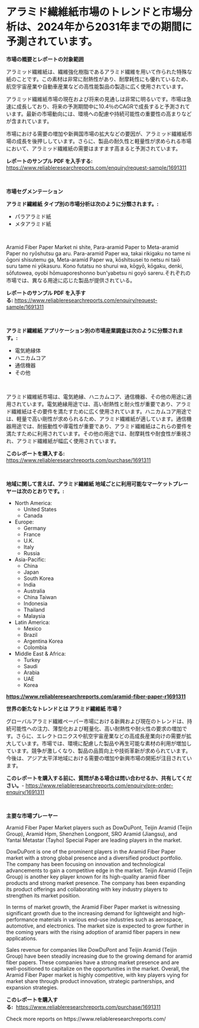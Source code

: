 <p><h1>アラミド繊維紙市場のトレンドと市場分析は、2024年から2031年までの期間に予測されています。</h1></p><p><strong>市場の概要とレポートの対象範囲</strong></p>
<p><p>アラミッド繊維紙は、繊維強化樹脂であるアラミド繊維を用いて作られた特殊な紙のことです。この素材は非常に耐熱性があり、耐摩耗性にも優れているため、航空宇宙産業や自動車産業などの高性能製品の製造に広く使用されています。</p><p>アラミッド繊維紙市場の現在および将来の見通しは非常に明るいです。市場は急速に成長しており、将来の予測期間中に10.4％のCAGRで成長すると予測されています。最新の市場動向には、環境への配慮や持続可能性の重要性の高まりなどが含まれています。</p><p>市場における需要の増加や新興国市場の拡大などの要因が、アラミッド繊維紙市場の成長を後押ししています。さらに、製品の耐久性と軽量性が求められる市場において、アラミッド繊維紙の需要はますます高まると予測されています。</p></p>
<p><strong>レポートのサンプル PDF を入手する:</strong> <a href="https://www.reliableresearchreports.com/enquiry/request-sample/1691311">https://www.reliableresearchreports.com/enquiry/request-sample/1691311</a></p>
<p>&nbsp;</p>
<p><strong>市場セグメンテーション</strong></p>
<p><strong>アラミド繊維紙 タイプ別の市場分析は次のように分類されます。:</strong></p>
<p><ul><li>パラアラミド紙</li><li>メタアラミド紙</li></ul></p>
<p>&nbsp;</p>
<p><p>Aramid Fiber Paper Market ni shite, Para-aramid Paper to Meta-aramid Paper no ryōshutsu ga aru. Para-aramid Paper wa, takai rikigaku no tame ni ōgoni shisutemu ga, Meta-aramid Paper wa, kōshitsusei to netsu ni taiō suru tame ni yōkasuru. Kono futatsu no shurui wa, kōgyō, kōgaku, denki, sōfutowea, oyobi hōmuaporeshonno bun'yabetsu ni goyō sareru.それぞれの市場では、異なる用途に応じた製品が提供されている。</p></p>
<p><strong>レポートのサンプル PDF を入手する:</strong>&nbsp;<a href="https://www.reliableresearchreports.com/enquiry/request-sample/1691311">https://www.reliableresearchreports.com/enquiry/request-sample/1691311</a></p>
<p>&nbsp;</p>
<p><strong> アラミド繊維紙 アプリケーション別の市場産業調査は次のように分類されます。:</strong></p>
<p><ul><li>電気絶縁体</li><li>ハニカムコア</li><li>通信機器</li><li>その他</li></ul></p>
<p>&nbsp;</p>
<p><p>アラミド繊維紙市場は、電気絶縁、ハニカムコア、通信機器、その他の用途に適用されています。電気絶縁用途では、高い耐熱性と耐火性が重要であり、アラミド繊維紙はその要件を満たすために広く使用されています。ハニカムコア用途では、軽量で高い剛性が求められるため、アラミド繊維紙が適しています。通信機器用途では、耐振動性や導電性が重要であり、アラミド繊維紙はこれらの要件を満たすために利用されています。その他の用途では、耐摩耗性や耐食性が重視され、アラミド繊維紙が幅広く使用されています。</p></p>
<p><strong>このレポートを購入する:</strong>&nbsp; <a href="https://www.reliableresearchreports.com/purchase/1691311">https://www.reliableresearchreports.com/purchase/1691311</a></p>
<p>&nbsp;</p>
<p><strong>地域に関して言えば、アラミド繊維紙 地域ごとに利用可能なマーケットプレーヤーは次のとおりです。:</strong></p>
<p><ul>
    <li>
        North America:
        <ul>
            <li>United States</li>
            <li>Canada</li>
        </ul>
    </li>
    <li>
        Europe:
        <ul>
            <li>Germany</li>
            <li>France</li>
            <li>U.K.</li>
            <li>Italy</li>
            <li>Russia</li>
        </ul>
    </li>
    <li>
        Asia-Pacific:
        <ul>
            <li>China</li>
            <li>Japan</li>
            <li>South Korea</li>
            <li>India</li>
            <li>Australia</li>
            <li>China Taiwan</li>
            <li>Indonesia</li>
            <li>Thailand</li>
            <li>Malaysia</li>
        </ul>
    </li>
    <li>
        Latin America:
        <ul>
            <li>Mexico</li>
            <li>Brazil</li>
            <li>Argentina Korea</li>
            <li>Colombia</li>
        </ul>
    </li>
    <li>
        Middle East & Africa:
        <ul>
            <li>Turkey</li>
            <li>Saudi</li>
            <li>Arabia</li>
            <li>UAE</li>
            <li>Korea</li>
        </ul>
    </li>
    </ul></p>
<p><strong><a href="https://www.reliableresearchreports.com/aramid-fiber-paper-r1691311">https://www.reliableresearchreports.com/aramid-fiber-paper-r1691311</a></strong>&nbsp;</p>
<p><strong>世界の新たなトレンドとは アラミド繊維紙 市場？</strong></p>
<p><p>グローバルアラミド繊維ペーパー市場における新興および現在のトレンドは、持続可能性への注力、薄型化および軽量化、高い耐熱性や耐火性の要求の増加です。さらに、エレクトロニクスや航空宇宙産業などの高成長産業向けの需要が拡大しています。市場では、環境に配慮した製品や再生可能な素材の利用が増加しています。競争が激しくなり、製品の品質向上や技術革新が求められています。今後は、アジア太平洋地域における需要の増加や新興市場の開拓が注目されています。</p></p>
<p><strong>このレポートを購入する前に、質問がある場合は問い合わせるか、共有してください。</strong>- <a href="https://www.reliableresearchreports.com/enquiry/pre-order-enquiry/1691311">https://www.reliableresearchreports.com/enquiry/pre-order-enquiry/1691311</a></p>
<p>&nbsp;</p>
<p><strong>主要な市場プレーヤー</strong></p>
<p><p>Aramid Fiber Paper Market players such as DowDuPont, Teijin Aramid (Teijin Group), Aramid Hpm, Shenzhen Longpont, SRO Aramid (Jiangsu), and Yantai Metastar (Tayho) Special Paper are leading players in the market. </p><p>DowDuPont is one of the prominent players in the Aramid Fiber Paper market with a strong global presence and a diversified product portfolio. The company has been focusing on innovation and technological advancements to gain a competitive edge in the market. Teijin Aramid (Teijin Group) is another key player known for its high-quality aramid fiber products and strong market presence. The company has been expanding its product offerings and collaborating with key industry players to strengthen its market position.</p><p>In terms of market growth, the Aramid Fiber Paper market is witnessing significant growth due to the increasing demand for lightweight and high-performance materials in various end-use industries such as aerospace, automotive, and electronics. The market size is expected to grow further in the coming years with the rising adoption of aramid fiber papers in new applications.</p><p>Sales revenue for companies like DowDuPont and Teijin Aramid (Teijin Group) have been steadily increasing due to the growing demand for aramid fiber papers. These companies have a strong market presence and are well-positioned to capitalize on the opportunities in the market. Overall, the Aramid Fiber Paper market is highly competitive, with key players vying for market share through product innovation, strategic partnerships, and expansion strategies.</p></p>
<p><strong>このレポートを購入する:</strong>&nbsp;&nbsp;<a href="https://www.reliableresearchreports.com/purchase/1691311">https://www.reliableresearchreports.com/purchase/1691311</a></p>
<p>Check more reports on https://www.reliableresearchreports.com/</p>